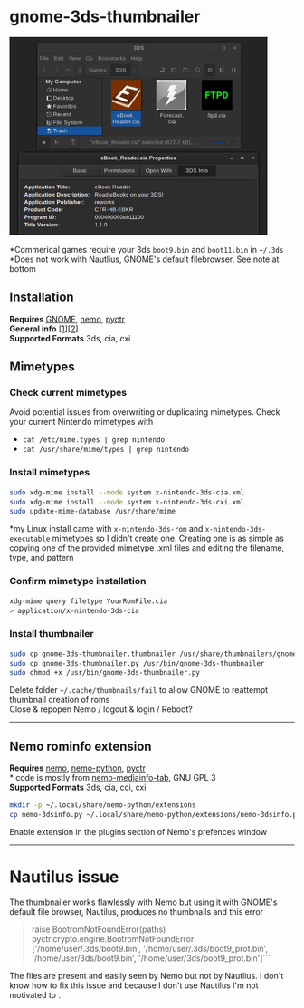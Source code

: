# gnome-3ds-thumbnailer

<img src="screen_homebrew.png" alt="drawing" height="350"/>

\*Commerical games require your 3ds `boot9.bin` and `boot11.bin` in `~/.3ds`  
\*Does not work with Nautlius, GNOME's default filebrowser. See note  at bottom
## Installation 
**Requires** [GNOME](https://www.gnome.org/), [nemo](https://github.com/linuxmint/nemo), [pyctr](https://github.com/ihaveamac/pyctr)  
**General info** \[[1](https://askubuntu.com/questions/1368910/how-to-create-custom-thumbnailers-for-nautilus-nemo-and-caja)\]\[[2](https://askubuntu.com/questions/266322/what-additional-thumbnailers-are-available-and-how-do-i-install-them)\]  
**Supported Formats** 3ds, cia, cxi  

## Mimetypes

### Check current mimetypes
 Avoid potential issues from overwriting or duplicating mimetypes. Check your current Nintendo mimetypes with 
* `cat /etc/mime.types | grep nintendo`
* `cat /usr/share/mime/types | grep nintendo` 

### Install mimetypes  
```bash
sudo xdg-mime install --mode system x-nintendo-3ds-cia.xml  
sudo xdg-mime install --mode system x-nintendo-3ds-cxi.xml  
sudo update-mime-database /usr/share/mime  
```  
*my Linux install came with `x-nintendo-3ds-rom` and `x-nintendo-3ds-executable` mimetypes so I didn't create one. Creating one is as simple as copying one of the provided mimetype .xml files and editing the filename, type, and pattern

### Confirm mimetype installation
```bash
xdg-mime query filetype YourRomFile.cia  
> application/x-nintendo-3ds-cia
```

### Install thumbnailer 
```bash
sudo cp gnome-3ds-thumbnailer.thumbnailer /usr/share/thumbnailers/gnome-3ds-thumbnailer.thumbnailer
sudo cp gnome-3ds-thumbnailer.py /usr/bin/gnome-3ds-thumbnailer  
sudo chmod +x /usr/bin/gnome-3ds-thumbnailer.py
```
Delete folder `~/.cache/thumbnails/fail` to allow GNOME to reattempt thumbnail creation of roms  
Close & repopen Nemo / logout & login / Reboot?

---

## Nemo rominfo extension
**Requires** [nemo](https://github.com/linuxmint/nemo), [nemo-python](https://github.com/linuxmint/nemo-extensions/tree/master/nemo-python), [pyctr](https://github.com/ihaveamac/pyctr)  
\* code is mostly from [nemo-mediainfo-tab](https://github.com/linux-man/nemo-mediainfo-tab), GNU GPL 3   
**Supported Formats** 3ds, cia, cci, cxi

```bash
mkdir -p ~/.local/share/nemo-python/extensions  
cp nemo-3dsinfo.py ~/.local/share/nemo-python/extensions/nemo-3dsinfo.py  
```
Enable extension in the plugins section of Nemo's prefences window

---


# Nautilus issue

The thumbnailer works flawlessly with Nemo but using it with GNOME's default file browser, Nautilus, produces no thumbnails and this error

> raise BootromNotFoundError(paths)
> pyctr.crypto.engine.BootromNotFoundError: ['/home/user/.3ds/boot9.bin', '/home/user/.3ds/boot9_prot.bin', '/home/user/3ds/boot9.bin', '/home/user/3ds/boot9_prot.bin']```

The files are present and easily seen by Nemo but not by Nautlius. I don't know how to fix this issue and because I don't use Nautilus I'm not motivated to .